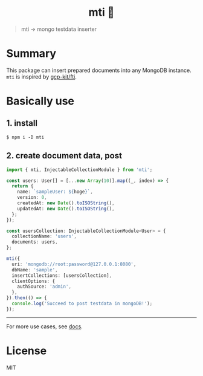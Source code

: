 <h1 align="center">
mti 🌱
</h1>

<!-- ![NPM](https://img.shields.io/npm/l/mti?style=flat-square) -->

> mti -> mongo testdata inserter

# Summary

This package can insert prepared documents into any MongoDB instance.  
`mti` is inspired by [gcp-kit/fti](https://github.com/gcp-kit/fti).

# Basically use

## 1. install

```shell
$ npm i -D mti
```

## 2. create document data, post

```ts
import { mti, InjectableCollectionModule } from 'mti';

const users: User[] = [...new Array(10)].map((_, index) => {
  return {
    name: `sampleUser: ${hoge}`,
    version: 0,
    createdAt: new Date().toISOString(),
    updatedAt: new Date().toISOString(),
  };
});

const usersCollection: InjectableCollectionModule<User> = {
  collectionName: 'users',
  documents: users,
};

mti({
  uri: 'mongodb://root:password@127.0.0.1:8080',
  dbName: 'sample',
  insertCollections: [usersCollection],
  clientOptions: {
    authSource: 'admin',
  },
}).then(() => {
  console.log('Succeed to post testdata in mongoDB!');
});
```

---

For more use cases, see [docs](./docs).

# License

MIT

